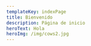 ```yaml
---
templateKey: indexPage
title: Bienvenido
description: Página de inicio
heroText: Hola
heroImg: /img/cows2.jpg
---
```

